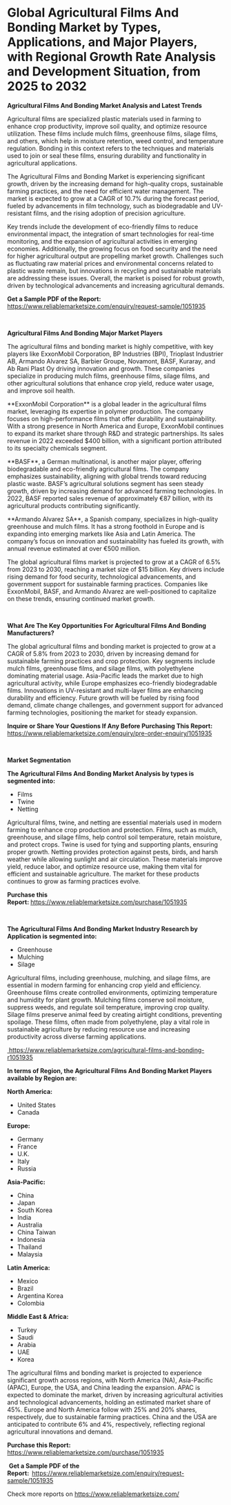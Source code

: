 <p><h1>Global Agricultural Films And Bonding Market by Types, Applications, and Major Players, with Regional Growth Rate Analysis and Development Situation, from 2025 to 2032</h1></p><p><strong>Agricultural Films And Bonding Market Analysis and Latest Trends</strong></p>
<p><p>Agricultural films are specialized plastic materials used in farming to enhance crop productivity, improve soil quality, and optimize resource utilization. These films include mulch films, greenhouse films, silage films, and others, which help in moisture retention, weed control, and temperature regulation. Bonding in this context refers to the techniques and materials used to join or seal these films, ensuring durability and functionality in agricultural applications.</p><p>The Agricultural Films and Bonding Market is experiencing significant growth, driven by the increasing demand for high-quality crops, sustainable farming practices, and the need for efficient water management. The market is expected to grow at a CAGR of 10.7% during the forecast period, fueled by advancements in film technology, such as biodegradable and UV-resistant films, and the rising adoption of precision agriculture.</p><p>Key trends include the development of eco-friendly films to reduce environmental impact, the integration of smart technologies for real-time monitoring, and the expansion of agricultural activities in emerging economies. Additionally, the growing focus on food security and the need for higher agricultural output are propelling market growth. Challenges such as fluctuating raw material prices and environmental concerns related to plastic waste remain, but innovations in recycling and sustainable materials are addressing these issues. Overall, the market is poised for robust growth, driven by technological advancements and increasing agricultural demands.</p></p>
<p><strong>Get a Sample PDF of the Report:&nbsp;</strong> <a href="https://www.reliablemarketsize.com/enquiry/request-sample/1051935?utm_campaign=2260&utm_medium=2&utm_source=Github&utm_content=ia&utm_term=26012025&utm_id=agricultural-films-and-bonding">https://www.reliablemarketsize.com/enquiry/request-sample/1051935</a></p>
<p>&nbsp;</p>
<p><strong>Agricultural Films And Bonding Major Market Players</strong></p>
<p><p>The agricultural films and bonding market is highly competitive, with key players like ExxonMobil Corporation, BP Industries (BPI), Trioplast Industrier AB, Armando Alvarez SA, Barbier Groupe, Novamont, BASF, Kuraray, and Ab Rani Plast Oy driving innovation and growth. These companies specialize in producing mulch films, greenhouse films, silage films, and other agricultural solutions that enhance crop yield, reduce water usage, and improve soil health.</p><p>**ExxonMobil Corporation** is a global leader in the agricultural films market, leveraging its expertise in polymer production. The company focuses on high-performance films that offer durability and sustainability. With a strong presence in North America and Europe, ExxonMobil continues to expand its market share through R&D and strategic partnerships. Its sales revenue in 2022 exceeded $400 billion, with a significant portion attributed to its specialty chemicals segment.</p><p>**BASF**, a German multinational, is another major player, offering biodegradable and eco-friendly agricultural films. The company emphasizes sustainability, aligning with global trends toward reducing plastic waste. BASF’s agricultural solutions segment has seen steady growth, driven by increasing demand for advanced farming technologies. In 2022, BASF reported sales revenue of approximately €87 billion, with its agricultural products contributing significantly.</p><p>**Armando Alvarez SA**, a Spanish company, specializes in high-quality greenhouse and mulch films. It has a strong foothold in Europe and is expanding into emerging markets like Asia and Latin America. The company’s focus on innovation and sustainability has fueled its growth, with annual revenue estimated at over €500 million.</p><p>The global agricultural films market is projected to grow at a CAGR of 6.5% from 2023 to 2030, reaching a market size of $15 billion. Key drivers include rising demand for food security, technological advancements, and government support for sustainable farming practices. Companies like ExxonMobil, BASF, and Armando Alvarez are well-positioned to capitalize on these trends, ensuring continued market growth.</p></p>
<p>&nbsp;</p>
<p><strong>What Are The Key Opportunities For Agricultural Films And Bonding Manufacturers?</strong></p>
<p><p>The global agricultural films and bonding market is projected to grow at a CAGR of 5.8% from 2023 to 2030, driven by increasing demand for sustainable farming practices and crop protection. Key segments include mulch films, greenhouse films, and silage films, with polyethylene dominating material usage. Asia-Pacific leads the market due to high agricultural activity, while Europe emphasizes eco-friendly biodegradable films. Innovations in UV-resistant and multi-layer films are enhancing durability and efficiency. Future growth will be fueled by rising food demand, climate change challenges, and government support for advanced farming technologies, positioning the market for steady expansion.</p></p>
<p><strong>Inquire or Share Your Questions If Any Before Purchasing This Report:</strong> <a href="https://www.reliablemarketsize.com/enquiry/pre-order-enquiry/1051935?utm_campaign=2260&utm_medium=2&utm_source=Github&utm_content=ia&utm_term=26012025&utm_id=agricultural-films-and-bonding">https://www.reliablemarketsize.com/enquiry/pre-order-enquiry/1051935</a></p>
<p>&nbsp;</p>
<p><strong>Market Segmentation</strong></p>
<p><strong>The Agricultural Films And Bonding Market Analysis by types is segmented into:</strong></p>
<p><ul><li>Films</li><li>Twine</li><li>Netting</li></ul></p>
<p><p>Agricultural films, twine, and netting are essential materials used in modern farming to enhance crop production and protection. Films, such as mulch, greenhouse, and silage films, help control soil temperature, retain moisture, and protect crops. Twine is used for tying and supporting plants, ensuring proper growth. Netting provides protection against pests, birds, and harsh weather while allowing sunlight and air circulation. These materials improve yield, reduce labor, and optimize resource use, making them vital for efficient and sustainable agriculture. The market for these products continues to grow as farming practices evolve.</p></p>
<p><strong>Purchase this Report:&nbsp;</strong><a href="https://www.reliablemarketsize.com/purchase/1051935?utm_campaign=2260&utm_medium=2&utm_source=Github&utm_content=ia&utm_term=26012025&utm_id=agricultural-films-and-bonding">https://www.reliablemarketsize.com/purchase/1051935</a></p>
<p>&nbsp;</p>
<p><strong>The Agricultural Films And Bonding Market Industry Research by Application is segmented into:</strong></p>
<p><ul><li>Greenhouse</li><li>Mulching</li><li>Silage</li></ul></p>
<p><p>Agricultural films, including greenhouse, mulching, and silage films, are essential in modern farming for enhancing crop yield and efficiency. Greenhouse films create controlled environments, optimizing temperature and humidity for plant growth. Mulching films conserve soil moisture, suppress weeds, and regulate soil temperature, improving crop quality. Silage films preserve animal feed by creating airtight conditions, preventing spoilage. These films, often made from polyethylene, play a vital role in sustainable agriculture by reducing resource use and increasing productivity across diverse farming applications.</p></p>
<p><a href="https://www.reliablemarketsize.com/agricultural-films-and-bonding-r1051935?utm_campaign=2260&utm_medium=2&utm_source=Github&utm_content=ia&utm_term=26012025&utm_id=agricultural-films-and-bonding">&nbsp;https://www.reliablemarketsize.com/agricultural-films-and-bonding-r1051935</a></p>
<p><strong>In terms of Region, the Agricultural Films And Bonding Market Players available by Region are:</strong></p>
<p>
    <p> <strong> North America: </strong>
        <ul>
            <li>United States</li>
            <li>Canada</li>
        </ul>
        </p> 
    <p> <strong> Europe: </strong>
        <ul>
            <li>Germany</li>
            <li>France</li>
            <li>U.K.</li>
            <li>Italy</li>
            <li>Russia</li>
        </ul>
        </p> 
    <p> <strong> Asia-Pacific: </strong>
        <ul>
            <li>China</li>
            <li>Japan</li>
            <li>South Korea</li>
            <li>India</li>
            <li>Australia</li>
            <li>China Taiwan</li>
            <li>Indonesia</li>
            <li>Thailand</li>
            <li>Malaysia</li>
        </ul>
        </p> 
    <p> <strong> Latin America: </strong>
        <ul>
            <li>Mexico</li>
            <li>Brazil</li>
            <li>Argentina Korea</li>
            <li>Colombia</li>
        </ul>
        </p> 
    <p> <strong> Middle East & Africa: </strong>
        <ul>
            <li>Turkey</li>
            <li>Saudi</li>
            <li>Arabia</li>
            <li>UAE</li>
            <li>Korea</li>
        </ul>
    </p>
    </p>
<p><p>The agricultural films and bonding market is projected to experience significant growth across regions, with North America (NA), Asia-Pacific (APAC), Europe, the USA, and China leading the expansion. APAC is expected to dominate the market, driven by increasing agricultural activities and technological advancements, holding an estimated market share of 45%. Europe and North America follow with 25% and 20% shares, respectively, due to sustainable farming practices. China and the USA are anticipated to contribute 6% and 4%, respectively, reflecting regional agricultural innovations and demand.</p></p>
<p><strong>Purchase this Report: </strong><a href="https://www.reliablemarketsize.com/purchase/1051935?utm_campaign=2260&utm_medium=2&utm_source=Github&utm_content=ia&utm_term=26012025&utm_id=agricultural-films-and-bonding">https://www.reliablemarketsize.com/purchase/1051935</a></p>
<p>&nbsp;<strong>Get a Sample PDF of the Report:&nbsp;&nbsp;</strong><a href="https://www.reliablemarketsize.com/enquiry/request-sample/1051935?utm_campaign=2260&utm_medium=2&utm_source=Github&utm_content=ia&utm_term=26012025&utm_id=agricultural-films-and-bonding">https://www.reliablemarketsize.com/enquiry/request-sample/1051935</a></p>
<p><strong></strong></p>
<p>Check more reports on <a href="https://www.reliablemarketsize.com/?utm_campaign=2260&utm_medium=2&utm_source=Github&utm_content=ia&utm_term=26012025&utm_id=agricultural-films-and-bonding">https://www.reliablemarketsize.com/</a></p>